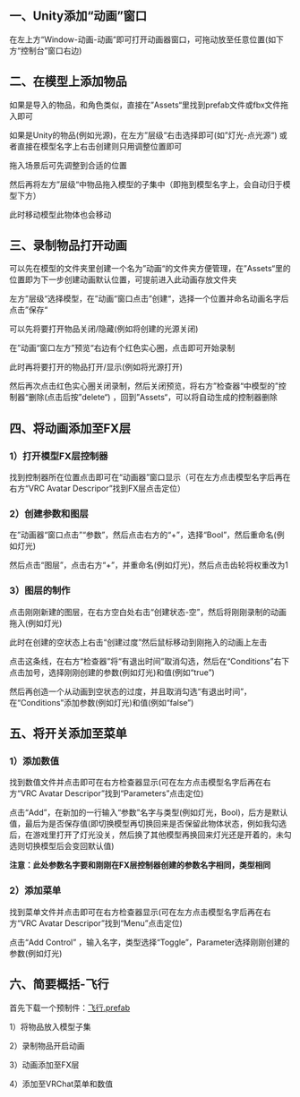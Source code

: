 ## 一、Unity添加“动画”窗口

在左上方“Window-动画-动画”即可打开动画器窗口，可拖动放至任意位置(如下方“控制台”窗口右边)

## 二、在模型上添加物品

如果是导入的物品，和角色类似，直接在”Assets“里找到prefab文件或fbx文件拖入即可

如果是Unity的物品(例如光源)，在左方”层级“右击选择即可(如”灯光-点光源“)
或者直接在模型名字上右击创建则只用调整位置即可

拖入场景后可先调整到合适的位置

然后再将左方”层级“中物品拖入模型的子集中（即拖到模型名字上，会自动归于模型下方）

此时移动模型此物体也会移动

## 三、录制物品打开动画

可以先在模型的文件夹里创建一个名为”动画“的文件夹方便管理，在”Assets“里的位置即为下一步创建动画默认位置，可提前进入此动画存放文件夹

左方”层级“选择模型，在”动画“窗口点击”创建“，选择一个位置并命名动画名字后点击”保存“

可以先将要打开物品关闭/隐藏(例如将创建的光源关闭)

在”动画“窗口左方”预览“右边有个红色实心圈，点击即可开始录制

此时再将要打开的物品打开/显示(例如将光源打开)

然后再次点击红色实心圈关闭录制，然后关闭预览，将右方”检查器“中模型的”控制器“删除(点击后按”delete“) ，回到”Assets“，可以将自动生成的控制器删除

## 四、将动画添加至FX层

### 1）打开模型FX层控制器

找到控制器所在位置点击即可在“动画器”窗口显示（可在左方点击模型名字后再在右方“VRC Avatar Descripor”找到FX层点击定位）

### 2）创建参数和图层

在”动画器“窗口点击”“参数”，然后点击右方的“+”，选择“Bool”，然后重命名(例如灯光)

然后点击“图层”，点击右方“+”，并重命名(例如灯光)，然后点击齿轮将权重改为1

### 3）图层的制作

点击刚刚新建的图层，在右方空白处右击“创建状态-空”，然后将刚刚录制的动画拖入(例如灯光)

此时在创建的空状态上右击“创建过度”然后鼠标移动到刚拖入的动画上左击

点击这条线，在右方“检查器”将“有退出时间”取消勾选，然后在“Conditions”右下点击加号，选择刚刚创建的参数(例如灯光)和值(例如“true”)

然后再创造一个从动画到空状态的过度，并且取消勾选“有退出时间”，在“Conditions”添加参数(例如灯光)和值(例如“false”)

## 五、将开关添加至菜单

### 1）添加数值

找到数值文件并点击即可在右方检查器显示(可在左方点击模型名字后再在右方“VRC Avatar Descripor”找到“Parameters”点击定位)

点击“Add”，在新加的一行输入“参数”名字与类型(例如灯光，Bool)，后方是默认值，最后为是否保存值(即切换模型再切换回来是否保留此物体状态，例如我勾选后，在游戏里打开了灯光没关，然后换了其他模型再换回来灯光还是开着的，未勾选则切换模型后会变回默认值)

**注意：此处参数名字要和刚刚在FX层控制器创建的参数名字相同，类型相同**

### 2）添加菜单

找到菜单文件并点击即可在右方检查器显示(可在左方点击模型名字后再在右方“VRC Avatar Descripor”找到“Menu”点击定位)

点击“Add Control” ，输入名字，类型选择“Toggle”，Parameter选择刚刚创建的参数(例如灯光)

## 六、简要概括-飞行

首先下载一个预制件：[飞行.prefab](http://yexca.xyz/Unity/飞行.prefab)

1）将物品放入模型子集

2）录制物品开启动画

3）动画添加至FX层

4）添加至VRChat菜单和数值